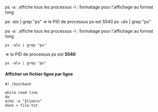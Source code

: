 ps -a : affiche tous les processus 
   -l : formatage pour l'affichage au format long 


ps -alx | grep "ps"
=> le PID de processus ps est 5540
ps -alx | grep "ps" 
 

ps -a : affiche tous les processus 
   -l : formatage pour l'affichage au format long 


	ps -alx | grep "ps"
	
=> le PID de processus ps est **5540**

	ps -alx | grep "ps" 
 


#### Afficher un fichier ligne par ligne 
	
	#! /bin/bash 

	while read line 
	do 
	echo -e "$line\n" 
	done < file.txt
	
	
	